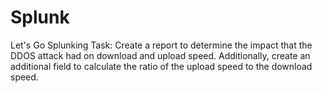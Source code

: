 # Splunk
Let's Go Splunking
Task: Create a report to determine the impact that the DDOS attack had on download and upload speed. Additionally, create an additional field to calculate the ratio of the upload speed to the download speed.
